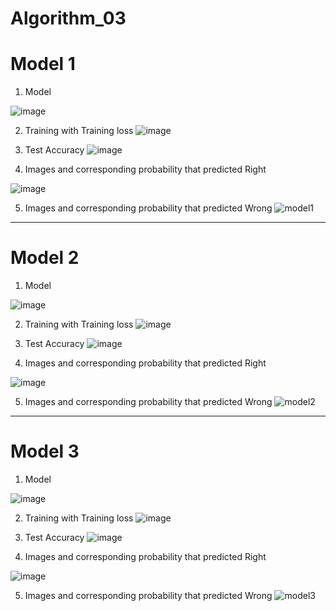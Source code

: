# Algorithm_03

# Model 1

1. Model

![image](https://user-images.githubusercontent.com/66258204/83496820-9ced6300-a4f4-11ea-818d-fa3b23c46b5f.png)

2. Training with Training loss
![image](https://user-images.githubusercontent.com/66258204/83496909-b4c4e700-a4f4-11ea-934c-48104f9f936e.png)

3. Test Accuracy
![image](https://user-images.githubusercontent.com/66258204/83496980-cc9c6b00-a4f4-11ea-98ca-07206f2a79e6.png)

4. Images and corresponding probability that predicted Right

![image](https://user-images.githubusercontent.com/66258204/83497058-e178fe80-a4f4-11ea-8347-76e8ab6f0427.png)

5. Images and corresponding probability that predicted Wrong
![model1](https://user-images.githubusercontent.com/66258204/83491559-f18ce000-a4ec-11ea-9179-1babb9468b38.png)

-----
# Model 2

1. Model

![image](https://user-images.githubusercontent.com/66258204/83497273-3157c580-a4f5-11ea-86a9-e9bdf70b47fe.png)

2. Training with Training loss
![image](https://user-images.githubusercontent.com/66258204/83497299-3c125a80-a4f5-11ea-908b-2f3b70b4573f.png)

3. Test Accuracy
![image](https://user-images.githubusercontent.com/66258204/83497344-4896b300-a4f5-11ea-89b6-f07ece4befaf.png)

4. Images and corresponding probability that predicted Right

![image](https://user-images.githubusercontent.com/66258204/83497366-54827500-a4f5-11ea-8fe4-83a7dc69c41a.png)

5. Images and corresponding probability that predicted Wrong
![model2](https://user-images.githubusercontent.com/66258204/83491581-f5b8fd80-a4ec-11ea-9b38-2926e751826f.png)

-----
# Model 3

1. Model

![image](https://user-images.githubusercontent.com/66258204/83497572-9ca19780-a4f5-11ea-8326-bee0d642fa34.png)

2. Training with Training loss
![image](https://user-images.githubusercontent.com/66258204/83497603-aa571d00-a4f5-11ea-991a-34f0f3654b03.png)

3. Test Accuracy
![image](https://user-images.githubusercontent.com/66258204/83497661-c2c73780-a4f5-11ea-9faf-717891687be3.png)

4. Images and corresponding probability that predicted Right

![image](https://user-images.githubusercontent.com/66258204/83498116-73353b80-a4f6-11ea-874c-ab1b86116438.png)

5. Images and corresponding probability that predicted Wrong
![model3](https://user-images.githubusercontent.com/66258204/83491586-f81b5780-a4ec-11ea-96fd-08123dce906d.png)
